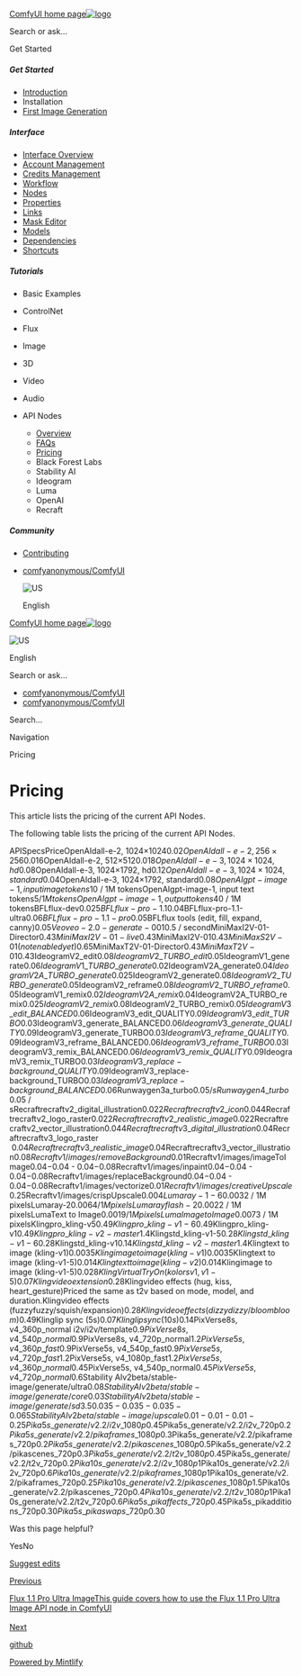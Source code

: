 [ComfyUI home page![logo](https://mintlify.s3.us-west-1.amazonaws.com/dripart/logo.png)](http://docs.comfy.org/)

Search or ask...

Get Started

##### Get Started

- [Introduction](http://docs.comfy.org/get_started/introduction)
- Installation
- [First Image Generation](http://docs.comfy.org/get_started/first_generation)

##### Interface

- [Interface Overview](http://docs.comfy.org/interface/overview)
- [Account Management](http://docs.comfy.org/interface/user)
- [Credits Management](http://docs.comfy.org/interface/credits)
- [Workflow](http://docs.comfy.org/essentials/core-concepts/workflow)
- [Nodes](http://docs.comfy.org/essentials/core-concepts/nodes)
- [Properties](http://docs.comfy.org/essentials/core-concepts/properties)
- [Links](http://docs.comfy.org/essentials/core-concepts/links)
- [Mask Editor](http://docs.comfy.org/interface/maskeditor)
- [Models](http://docs.comfy.org/essentials/core-concepts/models)
- [Dependencies](http://docs.comfy.org/essentials/core-concepts/dependencies)
- [Shortcuts](http://docs.comfy.org/interface/shortcuts)

##### Tutorials

- Basic Examples
- ControlNet
- Flux
- Image
- 3D
- Video
- Audio
- API Nodes
  
  - [Overview](http://docs.comfy.org/tutorials/api-nodes/overview)
  - [FAQs](http://docs.comfy.org/tutorials/api-nodes/faq)
  - [Pricing](http://docs.comfy.org/tutorials/api-nodes/pricing)
  - Black Forest Labs
  - Stability AI
  - Ideogram
  - Luma
  - OpenAI
  - Recraft

##### Community

- [Contributing](http://docs.comfy.org/community/contributing)

<!--THE END-->

- [comfyanonymous/ComfyUI](https://github.com/comfyanonymous/ComfyUI)
  
  ![US](https://purecatamphetamine.github.io/country-flag-icons/1x1/US.svg)
  
  English

[ComfyUI home page![logo](https://mintlify.s3.us-west-1.amazonaws.com/dripart/logo.png)](http://docs.comfy.org/)

![US](https://purecatamphetamine.github.io/country-flag-icons/1x1/US.svg)

English

Search or ask...

- [comfyanonymous/ComfyUI](https://github.com/comfyanonymous/ComfyUI)
- [comfyanonymous/ComfyUI](https://github.com/comfyanonymous/ComfyUI)

Search...

Navigation

Pricing

# Pricing

This article lists the pricing of the current API Nodes.

The following table lists the pricing of the current API Nodes.

APISpecsPriceOpenAIdall-e-2, 1024×1024$0.02OpenAIdall-e-2, 256×256$0.016OpenAIdall-e-2, 512×512$0.018OpenAIdall-e-3, 1024×1024, hd$0.08OpenAIdall-e-3, 1024×1792, hd$0.12OpenAIdall-e-3, 1024×1024, standard$0.04OpenAIdall-e-3, 1024×1792, standard$0.08OpenAIgpt-image-1, input image tokens$10 / 1M tokensOpenAIgpt-image-1, input text tokens$5 / 1M tokensOpenAIgpt-image-1, output tokens$40 / 1M tokensBFLflux-dev$0.025BFLflux-pro-1.1$0.04BFLflux-pro-1.1-ultra$0.06BFLflux-pro-1.1-pro$0.05BFLflux tools (edit, fill, expand, canny)$0.05Veoveo-2.0-generate-001$0.5 / secondMiniMaxI2V-01-Director$0.43MiniMaxI2V-01-live$0.43MiniMaxI2V-01$0.43MiniMaxS2V-01 (not enabled yet)$0.65MiniMaxT2V-01-Director$0.43MiniMaxT2V-01$0.43IdeogramV2\_edit$0.08IdeogramV2\_TURBO\_edit$0.05IdeogramV1\_generate$0.06IdeogramV1\_TURBO\_generate$0.02IdeogramV2A\_generate$0.04IdeogramV2A\_TURBO\_generate$0.025IdeogramV2\_generate$0.08IdeogramV2\_TURBO\_generate$0.05IdeogramV2\_reframe$0.08IdeogramV2\_TURBO\_reframe$0.05IdeogramV1\_remix$0.02IdeogramV2A\_remix$0.04IdeogramV2A\_TURBO\_remix$0.025IdeogramV2\_remix$0.08IdeogramV2\_TURBO\_remix$0.05IdeogramV3\_edit\_BALANCED$0.06IdeogramV3\_edit\_QUALITY$0.09IdeogramV3\_edit\_TURBO$0.03IdeogramV3\_generate\_BALANCED$0.06IdeogramV3\_generate\_QUALITY$0.09IdeogramV3\_generate\_TURBO$0.03IdeogramV3\_reframe\_QUALITY$0.09IdeogramV3\_reframe\_BALANCED$0.06IdeogramV3\_reframe\_TURBO$0.03IdeogramV3\_remix\_BALANCED$0.06IdeogramV3\_remix\_QUALITY$0.09IdeogramV3\_remix\_TURBO$0.03IdeogramV3\_replace-background\_QUALITY$0.09IdeogramV3\_replace-background\_TURBO$0.03IdeogramV3\_replace-background\_BALANCED$0.06Runwaygen3a\_turbo$0.05 / sRunwaygen4\_turbo$0.05 / sRecraftrecraftv2\_digital\_illustration$0.022Recraftrecraftv2\_icon$0.044Recraftrecraftv2\_logo\_raster$0.022Recraftrecraftv2\_realistic\_image$0.022Recraftrecraftv2\_vector\_illustration$0.044Recraftrecraftv3\_digital\_illustration$0.04Recraftrecraftv3\_logo\_raster  $0.04Recraftrecraftv3\_realistic\_image$0.04Recraftrecraftv3\_vector\_illustration$0.08Recraftv1/images/removeBackground$0.01Recraftv1/images/imageToImage0.04−0.04 - 0.04−0.08Recraftv1/images/inpaint0.04−0.04 - 0.04−0.08Recraftv1/images/replaceBackground0.04−0.04 - 0.04−0.08Recraftv1/images/vectorize$0.01Recraftv1/images/creativeUpscale$0.25Recraftv1/images/crispUpscale$0.004Lumaray-1-6$0.0032 / 1M pixelsLumaray-2$0.0064 / 1M pixelsLumarayflash-2$0.0022 / 1M pixelsLumaText to Image$0.0019 / 1M pixelsLumaImage to Image$0.0073 / 1M pixelsKlingpro\_kling-v5$0.49Klingpro\_kling-v1-6$0.49Klingpro\_kling-v1$0.49Klingpro\_kling-v2-master$1.4Klingstd\_kling-v1-5$0.28Klingstd\_kling-v1-6$0.28Klingstd\_kling-v1$0.14Klingstd\_kling-v2-master$1.4Klingtext to image (kling-v1)$0.0035Klingimage to image (kling-v1)$0.0035Klingtext to image (kling-v1-5)$0.014Klingtext to image (kling-v2)$0.014Klingimage to image (kling-v1-5)$0.028KlingVirtual Try On (kolors v1, v1-5)0.07Klingvideo extension$0.28Klingvideo effects (hug, kiss, heart\_gesture)Priced the same as t2v based on mode, model, and duration.Klingvideo effects (fuzzyfuzzy/squish/expansion)$0.28Klingvideo effects (dizzydizzy/bloombloom)$0.49Klinglip sync (5s)$0.07Klinglip sync (10s)$0.14PixVerse8s, v4\_360p\_normal i2v/i2v/template$0.9PixVerse8s, v4\_540p\_normal$0.9PixVerse8s, v4\_720p\_normal$1.2PixVerse5s, v4\_360p\_fast$0.9PixVerse5s, v4\_540p\_fast$0.9PixVerse5s, v4\_720p\_fast$1.2PixVerse5s, v4\_1080p\_fast$1.2PixVerse5s, v4\_360p\_normal$0.45PixVerse5s, v4\_540p\_normal$0.45PixVerse5s, v4\_720p\_normal$0.6Stability AIv2beta/stable-image/generate/ultra$0.08Stability AIv2beta/stable-image/generate/core0.03Stability AIv2beta/stable-image/generate/sd3.50.035−0.035 - 0.035−0.065Stability AIv2beta/stable-image/upscale0.01−0.01 - 0.01−0.25Pika5s\_generate/v2.2/i2v\_1080p$0.45Pika5s\_generate/v2.2/i2v\_720p$0.2Pika5s\_generate/v2.2/pikaframes\_1080p$0.3Pika5s\_generate/v2.2/pikaframes\_720p$0.2Pika5s\_generate/v2.2/pikascenes\_1080p$0.5Pika5s\_generate/v2.2/pikascenes\_720p$0.3Pika5s\_generate/v2.2/t2v\_1080p$0.45Pika5s\_generate/v2.2/t2v\_720p$0.2Pika10s\_generate/v2.2/i2v\_1080p$1Pika10s\_generate/v2.2/i2v\_720p$0.6Pika10s\_generate/v2.2/pikaframes\_1080p$1Pika10s\_generate/v2.2/pikaframes\_720p$0.25Pika10s\_generate/v2.2/pikascenes\_1080p$1.5Pika10s\_generate/v2.2/pikascenes\_720p$0.4Pika10s\_generate/v2.2/t2v\_1080p$1Pika10s\_generate/v2.2/t2v\_720p$0.6Pika5s\_pikaffects\_720p$0.45Pika5s\_pikadditions\_720p$0.30Pika5s\_pikaswaps\_720p$0.30

Was this page helpful?

YesNo

[Suggest edits](https://github.com/comfy-org/docs/edit/main/tutorials/api-nodes/pricing.mdx)

[Previous](http://docs.comfy.org/tutorials/api-nodes/faq)

[Flux 1.1 Pro Ultra ImageThis guide covers how to use the Flux 1.1 Pro Ultra Image API node in ComfyUI  
\
Next](http://docs.comfy.org/tutorials/api-nodes/black-forest-labs/flux-1-1-pro-ultra-image)

[github](https://github.com/comfyanonymous/ComfyUI/)

[Powered by Mintlify](https://mintlify.com/preview-request?utm_campaign=poweredBy&utm_medium=referral&utm_source=docs.comfy.org)